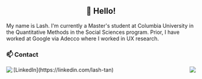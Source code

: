 <h2 align='center'> 👋 Hello!</h2>

<p>
My name is Lash. I'm currently a Master's student at Columbia University in the Quantitative Methods in the Social Sciences program. Prior, I have worked at Google via Adecco where I worked in UX research.
</p>

<h3> 📫 Contact </h3>
[LinkedIn](https://linkedin.com/lash-tan)

<img align="left" src="https://github-readme-stats.vercel.app/api?username=lashtan&show_icons=true&line_height=27&count_private=true&title_color=ffffff&text_color=c9cacc&icon_color=2bbc8a&bg_color=1d1f21" />

<a href="https://github.com/lashtan/School-Projects">
  <img align="right" src="https://github-readme-stats.vercel.app/api/pin/?username=lashtan&repo=School-Projects&title_color=ffffff&text_color=c9cacc&icon_color=2bbc8a&bg_color=1d1f21" />
</a>
